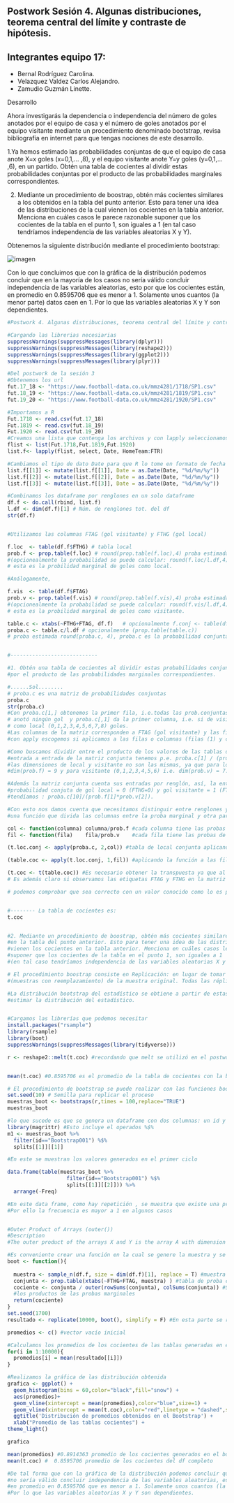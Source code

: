 ## Postwork Sesión 4. Algunas distribuciones, teorema central del límite y contraste de hipótesis.

## Integrantes equipo 17:
- Bernal Rodríguez Carolina. 
- Velazquez Valdez Carlos Alejandro.
- Zamudio Guzmán Linette. 

Desarrollo

Ahora investigarás la dependencia o independencia del número de goles anotados por el equipo de casa y el número de goles anotados por el equipo visitante mediante un procedimiento denominado bootstrap, revisa bibliografía en internet para que tengas nociones de este desarrollo.

 1.Ya hemos estimado las probabilidades conjuntas de que el equipo de casa anote X=x goles (x=0,1,... ,8), y el equipo visitante anote Y=y goles (y=0,1,... ,6), en un partido. Obtén una tabla de cocientes al dividir estas probabilidades conjuntas por el producto de las probabilidades marginales correspondientes.

 2. Mediante un procedimiento de boostrap, obtén más cocientes similares a los obtenidos en la tabla del punto anterior. Esto para tener una idea de las distribuciones de la cual vienen los cocientes en la tabla anterior. Menciona en cuáles casos le parece razonable suponer que los cocientes de la tabla en el punto 1, son iguales a 1 (en tal caso tendríamos independencia de las variables aleatorias X y Y).

Obtenemos la siguiente distribución mediante el procedimiento bootstrap: 

![imagen](boot.graf.png)

Con lo que concluimos que  con la gráfica de la distribución podemos concluir que en la mayoría de los casos
no sería válido concluir independencia de las variables aleatorias, esto por que los cocientes están,
en promedio en 0.8595706 que es menor a 1. Solamente unos cuantos (la menor parte) datos caen en 1. 
Por lo que las variables aleatorias X y Y son dependientes. 

```R
#Postwork 4. Algunas distribuciones, teorema central del límite y contraste de hipótesis.  

#Cargando las librerias necesiarias
suppressWarnings(suppressMessages(library(dplyr)))
suppressWarnings(suppressMessages(library(reshape2)))
suppressWarnings(suppressMessages(library(ggplot2)))
suppressWarnings(suppressMessages(library(plyr))) 

#Del postwork de la sesión 3 
#Obtenemos los url
fut.17_18 <- "https://www.football-data.co.uk/mmz4281/1718/SP1.csv"
fut.18_19 <- "https://www.football-data.co.uk/mmz4281/1819/SP1.csv"
fut.19_20 <- "https://www.football-data.co.uk/mmz4281/1920/SP1.csv"

#Importamos a R
Fut.1718 <- read.csv(fut.17_18)
Fut.1819 <- read.csv(fut.18_19)
Fut.1920 <- read.csv(fut.19_20)
#Creamos una lista que contenga los archivos y con lapply seleccionamos las columnas deseadas
flist <- list(Fut.1718,Fut.1819,Fut.1920)
list.f<- lapply(flist, select, Date, HomeTeam:FTR)

#Cambiamos el tipo de dato Date para que R lo tome en formato de fecha 
list.f[[1]] <- mutate(list.f[[1]], Date = as.Date(Date, "%d/%m/%y"))
list.f[[2]] <- mutate(list.f[[2]], Date = as.Date(Date, "%d/%m/%y"))
list.f[[3]] <- mutate(list.f[[3]], Date = as.Date(Date, "%d/%m/%y"))

#Combinamos los dataframe por renglones en un solo dataframe 
df.f <- do.call(rbind, list.f)
l.df <- dim(df.f)[1] # Núm. de renglones tot. del df  
str(df.f)


#Utilizamos las columnas FTAG (gol visitante) y FTHG (gol local)

f.loc  <- table(df.f$FTHG) # tabla local
prob.f <- prop.table(f.loc) # round(prop.table(f.loc),4) proba estimada
#(opcionealmente la probabilidad se puede calcular: round(f.loc/l.df,4))
# esta es la probilidad marginal de goles como local. 

#Análogamente,

f.vis  <- table(df.f$FTAG)
prob.v <- prop.table(f.vis) # round(prop.table(f.vis),4) proba estimada 
#(opcionealmente la probabilidad se puede calcular: round(f.vis/l.df,4))
# esta es la probilidad marginal de goles como visitante. 

table.c <- xtabs(~FTHG+FTAG, df.f)   # opcionalmente f.conj <- table(df.f$FTHG, df.f$FTAG)
proba.c <- table.c/l.df # opcionalmente (prop.table(table.c)) 
# proba estimada round(proba.c, 4), proba.c es la probabilidad conjunta 


#----------------------------

#1. Obtén una tabla de cocientes al dividir estas probabilidades conjuntas
#por el producto de las probabilidades marginales correspondientes.

#......Sol........
# proba.c es una matriz de probabilidades conjuntas 
proba.c
str(proba.c)
#Con proba.c[1,] obtenemos la primer fila, i.e.todas las prob.conjuntas de anotar gol de visitante si de local no 
# anotó ningún gol  y proba.c[,1] da la primer columna, i.e. si de visitante no anotó, da la proba. conjunta de anotar
# como local (0,1,2,3,4,5,6,7,8) goles.
#Las columnas de la matriz corresponden a FTAG (gol visitante) y las filas a FTHG (gol local),
#con apply escogemos si aplicamos a las filas o columnas (filas (1) y columnas (2)). 

#Como buscamos dividir entre el producto de los valores de las tablas de las probabilidades marginales, i.e.
#entrada a entrada de la matriz conjunta tenemos p.e. proba.c[1] / (prob.f[1]*prob.v[1]).Hay que notar que
#las dimensiones de local y visitante no son las mismas, ya que para local se tienen (0,1,2,3,4,5,6,7,8) i.e.
#dim(prob.f) = 9 y para visitante (0,1,2,3,4,5,6) i.e. dim(prob.v) = 7. 

#Además la matriz conjunta cuenta sus entradas por renglón, así, la entrada proba.c[10] corresponde a la 
#probabilidad conjuta de gol local = 0 (FTHG=0) y gol visitante = 1 (FTAG =1), para calcular esa entrada
#tendíamos : proba.c[10]/(prob.f[1]*prob.v[2]).

#Con esto nos damos cuenta que necesitamos distinguir entre renglones y columnas. Para ello creamos 
#una función que divida las columnas entre la proba marginal y otra para las filas.  

col <- function(columna) columna/prob.f #cada columna tiene las probas de gol local
fil <- function(fila)    fila/prob.v    #cada fila tiene las probas de gol visitante

(t.loc.conj <- apply(proba.c, 2,col)) #tabla de local conjunta aplicando la función a todas las col. de la matriz

(table.coc <- apply(t.loc.conj, 1,fil)) #aplicando la función a las filas 

(t.coc <- t(table.coc)) #Es necesario obtener la transpuesta ya que al aplicar apply con filas se transpone la matriz
# Es además claro si observamos las etiquetas FTAG y FTHG en la matriz

# podemos comprobar que sea correcto con un valor conocido como lo es proba.c[10]/(prob.f[1]*prob.v[2]).


#-------- La tabla de cocientes es:
t.coc 


#2. Mediante un procedimiento de boostrap, obtén más cocientes similares a los obtenidos 
#en la tabla del punto anterior. Esto para tener una idea de las distribuciones de la cual
#vienen los cocientes en la tabla anterior. Menciona en cuáles casos le parece razonable 
#suponer que los cocientes de la tabla en el punto 1, son iguales a 1
#(en tal caso tendríamos independencia de las variables aleatorias X y Y).

# El procedimiento boostrap consiste en Replicación: en lugar de tomar muchas muestras de la población, obtener réplicas 
#(muestras con reemplazamiento) de la muestra original. Todas las réplicas deben tener el mismo tamaño que la muestra original: n.

#La distribución bootstrap del estadístico se obtiene a partir de estas muestras y sirve para 
#estimar la distribución del estadístico.


#Cargamos las librerías que podemos necesitar 
install.packages("rsample")
library(rsample)
library(boot)
suppressWarnings(suppressMessages(library(tidyverse)))

r <- reshape2::melt(t.coc) #recordando que melt se utilizó en el postwork pasado para poder utilizar los datos 


mean(t.coc) #0.8595706 es el promedio de la tabla de cocientes con la base de datos : df.f completa

# El procedimiento de bootstrap se puede realizar con las funciones bootstraps de la paquetería rsample
set.seed(10) # Semilla para replicar el proceso 
muestras_boot <- bootstraps(r,times = 100,replace="TRUE")
muestras_boot

#lo que sucede es que se genera un dataframe con dos columnas: un id y los "splits" para cada bootstrapeo con un df a su vez
library(magrittr) #Esto incluye el operados %$% 
m1 <- muestras_boot %>% 
  filter(id=="Bootstrap001") %$%
  splits[[1]][[1]]

#En este se muestran los valores generados en el primer ciclo 

data.frame(table(muestras_boot %>% 
                   filter(id=="Bootstrap001") %$%
                   splits[[1]][[2]])) %>% 
  arrange(-Freq)

#En este data frame, como hay repetición , se muestra que existe una probabilidad de elegir más de una vez la misma muestra.
#Por ello la frecuencia es mayor a 1 en algunos casos 


#Outer Product of Arrays (outer())
#Description
#The outer product of the arrays X and Y is the array A with dimension c(dim(X), dim(Y))

#Es conveniente crear una función en la cual se genere la muestra y se realice la estadística
boot <- function(){
 
  muestra <- sample_n(df.f, size = dim(df.f)[1], replace = T) #muestra del mismo tamaño que el df original
  conjunta <- prop.table(xtabs(~FTHG+FTAG, muestra) ) #tabla de proba conjunta de FTHG gol local y FTAG gol visitante
  cociente <- conjunta / outer(rowSums(conjunta), colSums(conjunta)) #Se obtiene la tabla de cocientes usando el atajo de cálculo outer() para 
  #los productos de las probas marginales
  return(cociente)
}
set.seed(1700)
resultado <- replicate(10000, boot(), simplify = F) #En esta parte se realiza el "loop", esto es las replicas de la función

promedios <- c() #vector vacío inicial

#Calculamos los promedios de los cocientes de las tablas generadas en el bootstrap
for(i in 1:10000){
  promedios[i] = mean(resultado[[i]])
}

#Realizamos la gráfica de las distribución obtenida 
grafica <- ggplot() + 
  geom_histogram(bins = 60,color="black",fill="snow") + 
  aes(promedios)+
  geom_vline(xintercept = mean(promedios),color="blue",size=1) +
  geom_vline(xintercept = mean(t.coc),color="red",linetype = "dashed",size=1) +
  ggtitle('Distribución de promedios obtenidos en el Bootstrap') +
  xlab("Promedio de las tablas cocientes") +
theme_light()

grafica 

mean(promedios) #0.8914363 promedio de los cocientes generados en el bootstrap (línea azul)
mean(t.coc) #  0.8595706 promedio de los cocientes del df completo

#De tal forma que con la gráfica de la distribución podemos concluir que en la mayoría de los casos
#no sería válido concluir independencia de las variables aleatorias, esto por que los cocientes están,
#en promedio en 0.8595706 que es menor a 1. Solamente unos cuantos (la menor parte) datos caen en 1. 
#Por lo que las variables aleatorias X y Y son dependientes. 
```
